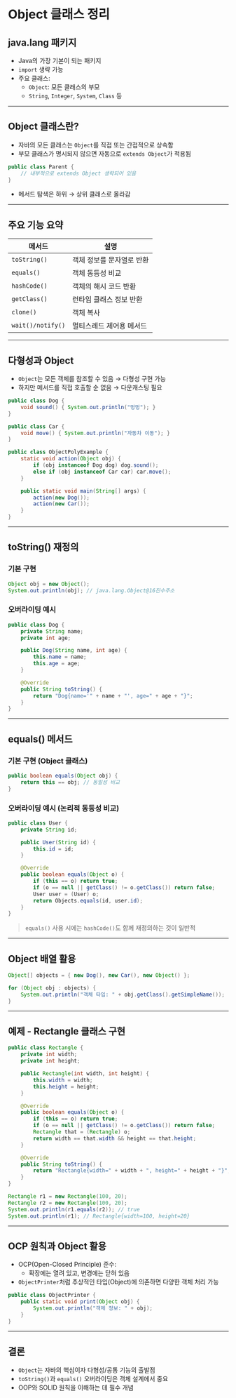 # Object 클래스 정리

## java.lang 패키지
- Java의 가장 기본이 되는 패키지
- `import` 생략 가능
- 주요 클래스:
    - `Object`: 모든 클래스의 부모
    - `String`, `Integer`, `System`, `Class` 등

---

## Object 클래스란?
- 자바의 모든 클래스는 `Object`를 직접 또는 간접적으로 상속함
- 부모 클래스가 명시되지 않으면 자동으로 `extends Object`가 적용됨

```java
public class Parent {
    // 내부적으로 extends Object 생략되어 있음
}
```

- 메서드 탐색은 하위 → 상위 클래스로 올라감

---

## 주요 기능 요약

| 메서드         | 설명                                  |
|----------------|---------------------------------------|
| `toString()`   | 객체 정보를 문자열로 반환             |
| `equals()`     | 객체 동등성 비교                      |
| `hashCode()`   | 객체의 해시 코드 반환                 |
| `getClass()`   | 런타임 클래스 정보 반환               |
| `clone()`      | 객체 복사                             |
| `wait()/notify()` | 멀티스레드 제어용 메서드           |

---

## 다형성과 Object
- `Object`는 모든 객체를 참조할 수 있음 → 다형성 구현 가능
- 하지만 메서드를 직접 호출할 순 없음 → 다운캐스팅 필요

```java
public class Dog {
    void sound() { System.out.println("멍멍"); }
}

public class Car {
    void move() { System.out.println("자동차 이동"); }
}

public class ObjectPolyExample {
    static void action(Object obj) {
        if (obj instanceof Dog dog) dog.sound();
        else if (obj instanceof Car car) car.move();
    }

    public static void main(String[] args) {
        action(new Dog());
        action(new Car());
    }
}
```

---

## toString() 재정의

### 기본 구현
```java
Object obj = new Object();
System.out.println(obj); // java.lang.Object@16진수주소
```

### 오버라이딩 예시
```java
public class Dog {
    private String name;
    private int age;

    public Dog(String name, int age) {
        this.name = name;
        this.age = age;
    }

    @Override
    public String toString() {
        return "Dog{name='" + name + "', age=" + age + "}";
    }
}
```

---

## equals() 메서드

### 기본 구현 (Object 클래스)
```java
public boolean equals(Object obj) {
    return this == obj; // 동일성 비교
}
```

### 오버라이딩 예시 (논리적 동등성 비교)
```java
public class User {
    private String id;

    public User(String id) {
        this.id = id;
    }

    @Override
    public boolean equals(Object o) {
        if (this == o) return true;
        if (o == null || getClass() != o.getClass()) return false;
        User user = (User) o;
        return Objects.equals(id, user.id);
    }
}
```

> `equals()` 사용 시에는 `hashCode()`도 함께 재정의하는 것이 일반적

---

## Object 배열 활용
```java
Object[] objects = { new Dog(), new Car(), new Object() };

for (Object obj : objects) {
    System.out.println("객체 타입: " + obj.getClass().getSimpleName());
}
```

---

## 예제 - Rectangle 클래스 구현

```java
public class Rectangle {
    private int width;
    private int height;

    public Rectangle(int width, int height) {
        this.width = width;
        this.height = height;
    }

    @Override
    public boolean equals(Object o) {
        if (this == o) return true;
        if (o == null || getClass() != o.getClass()) return false;
        Rectangle that = (Rectangle) o;
        return width == that.width && height == that.height;
    }

    @Override
    public String toString() {
        return "Rectangle{width=" + width + ", height=" + height + "}";
    }
}
```

```java
Rectangle r1 = new Rectangle(100, 20);
Rectangle r2 = new Rectangle(100, 20);
System.out.println(r1.equals(r2)); // true
System.out.println(r1); // Rectangle{width=100, height=20}
```

---

## OCP 원칙과 Object 활용
- OCP(Open-Closed Principle) 준수:
    - 확장에는 열려 있고, 변경에는 닫혀 있음
- `ObjectPrinter`처럼 추상적인 타입(Object)에 의존하면 다양한 객체 처리 가능

```java
public class ObjectPrinter {
    public static void print(Object obj) {
        System.out.println("객체 정보: " + obj);
    }
}
```

---

## 결론
- `Object`는 자바의 핵심이자 다형성/공통 기능의 출발점
- `toString()`과 `equals()` 오버라이딩은 객체 설계에서 중요
- OOP와 SOLID 원칙을 이해하는 데 필수 개념

